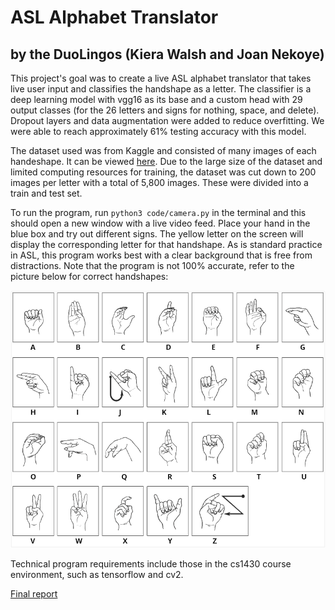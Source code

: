 # ASL Alphabet Translator 
## by the DuoLingos (Kiera Walsh and Joan Nekoye)

This project's goal was to create a live ASL alphabet translator that takes live user input and classifies the handshape as a letter. The classifier is a deep learning model with vgg16 as its base and a custom head with 29 output classes (for the 26 letters and signs for nothing, space, and delete). Dropout layers and data augmentation were added to reduce overfitting. We were able to reach approximately 61% testing accuracy with this model.

The dataset used was from Kaggle and consisted of many images of each handeshape. It can be viewed [here]([url](https://www.kaggle.com/datasets/grassknoted/asl-alphabet)). Due to the large size of the dataset and limited computing resources for training, the dataset was cut down to 200 images per letter with a total of 5,800 images. These were divided into a train and test set.

To run the program, run `python3 code/camera.py` in the terminal and this should open a new window with a live video feed. Place your hand in the blue box and try out different signs. The yellow letter on the screen will display the corresponding letter for that handshape. As is standard practice in ASL, this program works best with a clear background that is free from distractions. Note that the program is not 100% accurate, refer to the picture below for correct handshapes:

![chart of asl alphabet handshape](asl-abc.png)

Technical program requirements include those in the cs1430 course environment, such as tensorflow and cv2.

[Final report](https://drive.google.com/file/d/11Rre0bWAq2756u-cRkOWp9hfGUJ6v6ZX/view?usp=sharing)
